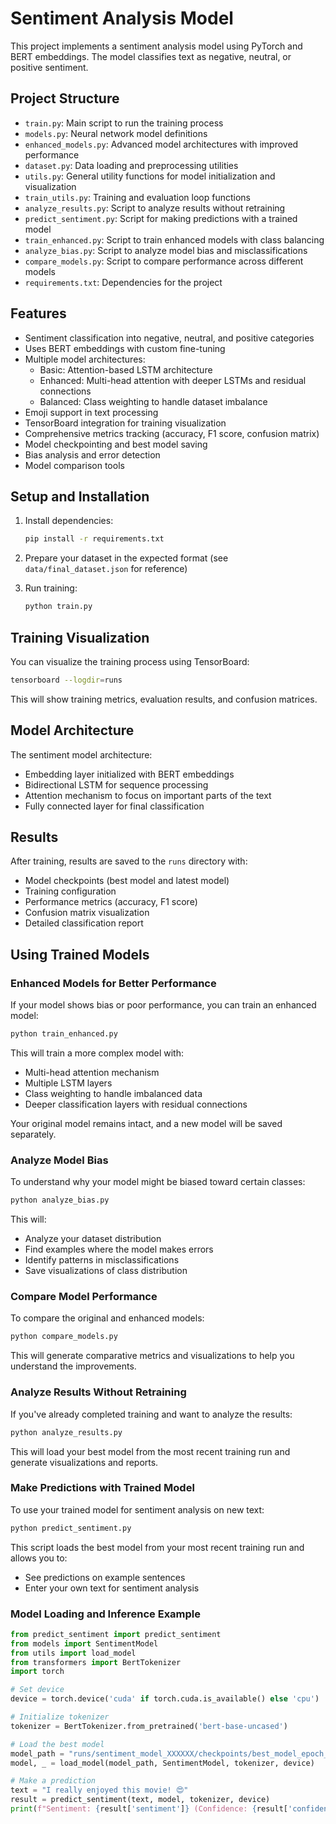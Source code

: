 # Sentiment Analysis Model

This project implements a sentiment analysis model using PyTorch and BERT embeddings. The model classifies text as negative, neutral, or positive sentiment.

## Project Structure

- `train.py`: Main script to run the training process
- `models.py`: Neural network model definitions
- `enhanced_models.py`: Advanced model architectures with improved performance
- `dataset.py`: Data loading and preprocessing utilities
- `utils.py`: General utility functions for model initialization and visualization
- `train_utils.py`: Training and evaluation loop functions
- `analyze_results.py`: Script to analyze results without retraining
- `predict_sentiment.py`: Script for making predictions with a trained model
- `train_enhanced.py`: Script to train enhanced models with class balancing
- `analyze_bias.py`: Script to analyze model bias and misclassifications
- `compare_models.py`: Script to compare performance across different models
- `requirements.txt`: Dependencies for the project

## Features

- Sentiment classification into negative, neutral, and positive categories
- Uses BERT embeddings with custom fine-tuning
- Multiple model architectures:
  - Basic: Attention-based LSTM architecture
  - Enhanced: Multi-head attention with deeper LSTMs and residual connections
  - Balanced: Class weighting to handle dataset imbalance
- Emoji support in text processing
- TensorBoard integration for training visualization
- Comprehensive metrics tracking (accuracy, F1 score, confusion matrix)
- Model checkpointing and best model saving
- Bias analysis and error detection
- Model comparison tools

## Setup and Installation

1. Install dependencies:
   ```bash
   pip install -r requirements.txt
   ```

2. Prepare your dataset in the expected format (see `data/final_dataset.json` for reference)

3. Run training:
   ```bash
   python train.py
   ```

## Training Visualization

You can visualize the training process using TensorBoard:

```bash
tensorboard --logdir=runs
```

This will show training metrics, evaluation results, and confusion matrices.

## Model Architecture

The sentiment model architecture:
- Embedding layer initialized with BERT embeddings
- Bidirectional LSTM for sequence processing
- Attention mechanism to focus on important parts of the text
- Fully connected layer for final classification

## Results

After training, results are saved to the `runs` directory with:
- Model checkpoints (best model and latest model)
- Training configuration
- Performance metrics (accuracy, F1 score)
- Confusion matrix visualization
- Detailed classification report

## Using Trained Models

### Enhanced Models for Better Performance

If your model shows bias or poor performance, you can train an enhanced model:

```bash
python train_enhanced.py
```

This will train a more complex model with:
- Multi-head attention mechanism
- Multiple LSTM layers
- Class weighting to handle imbalanced data
- Deeper classification layers with residual connections

Your original model remains intact, and a new model will be saved separately.

### Analyze Model Bias

To understand why your model might be biased toward certain classes:

```bash
python analyze_bias.py
```

This will:
- Analyze your dataset distribution
- Find examples where the model makes errors
- Identify patterns in misclassifications
- Save visualizations of class distribution

### Compare Model Performance

To compare the original and enhanced models:

```bash
python compare_models.py
```

This will generate comparative metrics and visualizations to help you understand the improvements.

### Analyze Results Without Retraining

If you've already completed training and want to analyze the results:

```bash
python analyze_results.py
```

This will load your best model from the most recent training run and generate visualizations and reports.

### Make Predictions with Trained Model

To use your trained model for sentiment analysis on new text:

```bash
python predict_sentiment.py
```

This script loads the best model from your most recent training run and allows you to:
- See predictions on example sentences
- Enter your own text for sentiment analysis

### Model Loading and Inference Example

```python
from predict_sentiment import predict_sentiment
from models import SentimentModel
from utils import load_model
from transformers import BertTokenizer
import torch

# Set device
device = torch.device('cuda' if torch.cuda.is_available() else 'cpu')

# Initialize tokenizer
tokenizer = BertTokenizer.from_pretrained('bert-base-uncased')

# Load the best model
model_path = "runs/sentiment_model_XXXXXX/checkpoints/best_model_epoch_X_f1_X.XXXX.pt"
model, _ = load_model(model_path, SentimentModel, tokenizer, device)

# Make a prediction
text = "I really enjoyed this movie! 😍"
result = predict_sentiment(text, model, tokenizer, device)
print(f"Sentiment: {result['sentiment']} (Confidence: {result['confidence']:.2f}%)")
```
